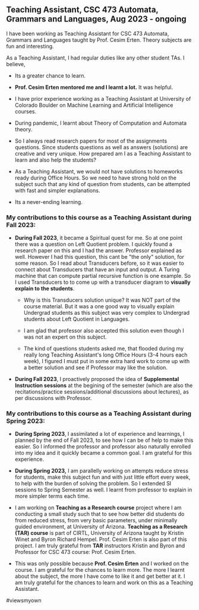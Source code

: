 ## Teaching Assistant, CSC 473 Automata, Grammars and Languages, Aug 2023 - ongoing

I have been working as Teaching Assistant for CSC 473 Automata, Grammars and Languages taught by Prof. Cesim Erten.
Theory subjects are fun and interesting.

As a Teaching Assistant, I had regular duties like any other student TAs. I believe, 

- Its a greater chance to learn.

- **Prof. Cesim Erten mentored me and I learnt a lot.** It was helpful.

- I have prior experience working as a Teaching Assistant at University of Colorado Boulder on Machine Learning and Artificial Intelligence courses.

- During pandemic, I learnt about Theory of Computation and Automata theory. 
  
- So I always read research papers for most of the assignments questions. Since students questions as well as answers (solutions) are creative and very unique. How prepared am I as a Teaching Assistant to learn and also help the students?
  
- As a Teaching Assistant, we would not have solutions to homeworks ready during Office Hours. So we need to have strong hold on the subject such that any kind of question from students, can be attempted with fast and simpler explanations. 
- Its a never-ending learning.

### My contributions to this course as a Teaching Assistant during Fall 2023:

- **During Fall 2023**, it became a Spiritual quest for me. So at one point there was a question on Left Quotient problem. I quickly found a research paper on this and I had the answer. Professor explained as well. However I had this question, this cant be "the only" solution, for some reason. So I read about Transducers before, so it was easier to connect about Transducers that have an input and output. A Turing machine that can compute partial recursive function is one example. So I used Transducers to to come up with a transducer diagram to **visually explain to the students**.

    - Why is this Transducers solution unique? It was NOT part of the course material. But it was a one good way to visually explain Undergrad students as this subject was very complex to Undergrad students about Left Quotient in Languages.
 
    - I am glad that professor also accepted this solution even though I was not an expert on this subject.
      
    - The kind of questions students asked me, that flooded during my really long Teaching Assistant's long Office Hours (3-4 hours each week), I figured I must put in some extra hard work to come up with a better solution and see if Professor may like the solution.
 
- **During Fall 2023**, I proactively proposed the idea of **Supplemental Instruction sessions** at the begining of the semester (which are also the recitations/practice sessions/additional discussions about lectures), as per discussions with Professor.

### My contributions to this course as a Teaching Assistant during Spring 2023:

- **During Spring 2023**, I assimilated a lot of experience and learnings, I planned by the end of Fall 2023, to see how I can be of help to make this easier. So I informed the professor and professor also naturally enrolled into my idea and it quickly became a common goal. I am grateful for this experience.

- **During Spring 2023,** I am parallelly working on attempts reduce stress for students, make this subject fun and with just little effort every week, to help with the burden of solving the problem. So I extended SI sessions to Spring Semester as well. I learnt from professor to explain in more simpler terms each time.
  
- I am working on **Teaching as a Research course** project where I am conducting a small study such that to see how better did students do from reduced stress, from very basic parameters, under minimally guided environment, at University of Arizona. **Teaching as a Research (TAR) course** is part of CIRTL, University of Arizona taught by Kristin Winet and Byron Richard Hempel. Prof. Cesim Erten is also part of this project. I am truly grateful from **TAR** instructors Kristin and Byron and Professor for CSC 473 course: Prof. Cesim Erten.

- This was only possible because **Prof. Cesim Erten** and I worked on the course. I am grateful for the chances to learn more. The more I learnt about the subject, the more I have come to like it and get better at it. I am truly grateful for the chances to learn and work on this as a Teaching Assistant.

#viewsmyown 

